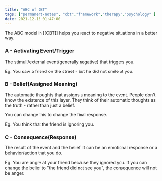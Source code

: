 ```yaml
---
title: "ABC of CBT"
tags: ["permanent-notes", "cbt","framework","therapy","psychology" ]
date: 2021-12-16 01:47:00
---
```


The ABC model in [[CBT]] helps you react to negative situations in a better way.

### A - Activating Event/Trigger

The stimuli/external event(generally negative) that triggers you. 

Eg. You saw a friend on the street - but he did not smile at you.

### B - Belief(Assigned Meaning)

The automatic thoughts that assigns a meaning to the event. People don't know the existence of this layer. They think of their automatic thoughts as the truth - rather than just a belief. 

You can change this to change the final response.

Eg. You think that the friend is ignoring you.

### C - Consequence(Response)

The result of the event and the belief. It can be an emotional response or a behavior/action that you do.

Eg. You are angry at your friend because they ignored you. If you can change the belief to "the friend did not see you", the consequence will not be anger.
